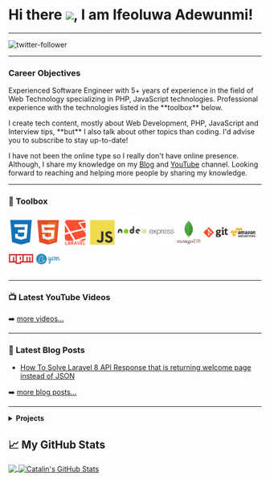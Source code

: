 # Hi there <img src="https://raw.githubusercontent.com/MartinHeinz/MartinHeinz/master/wave.gif" width="30px">, I am Ifeoluwa Adewunmi!

---

![twitter-follower](https://img.shields.io/twitter/follow/ife_adewunmi?style=social) 
<!-- ![img](https://img.shields.io/youtube/channel/subscribers/UCl1IRCSmm74qhcFNPTHcbMg?label=YouTube%20Subscribers&style=social) ![img](https://img.shields.io/youtube/channel/views/UCl1IRCSmm74qhcFNPTHcbMg?label=Total%20views%20on%20my%20YouTube%20Channel&style=social) -->

---

### Career Objectives

<p>
Experienced Software Engineer with 5+ years of experience in the field of Web Technology specializing in PHP, JavaScript technologies. Professional experience with the technologies listed in the **toolbox** below.
</p>
<p>
I create tech content, mostly about Web Development, PHP, JavaScript and Interview tips, **but** I also talk about other topics than coding. I'd advise you to subscribe to stay up-to-date!
</p>

I have not been the online type so I really don't have online presence. Although, I share my knowledge on my [Blog](https://ia-phpportfolio.000webhostapp.com/#blog) and [YouTube](https://youtube.com/channel/UCfSlEojNHuqWuQ4bPsB4Xig) channel. Looking forward to reaching and helping more people by sharing my knowledge.
</p>

---
### 🧰 Toolbox

<!-- <img src="https://cdn.worldvectorlogo.com/logos/bootstrap-plain-wordmark.svg" alt="BoostrapCSS" width="50" height="50"/>  -->
<img src="https://github.com/devicons/devicon/blob/master/icons/css3/css3-plain.svg" alt="CSS" width="50" height="50"/> <img src="https://github.com/devicons/devicon/blob/master/icons/html5/html5-original.svg" alt="HTML" width="50" height="50"/> <img src="https://github.com/devicons/devicon/blob/master/icons/laravel/laravel-plain-wordmark.svg" alt="Laravel" width="50" height="50"/> <img src="https://github.com/devicons/devicon/blob/master/icons/javascript/javascript-original.svg" alt="JavaScript" width="50" height="50"/>
<img src="https://github.com/devicons/devicon/blob/master/icons/nodejs/nodejs-original-wordmark.svg" alt="NodeJS" width="60" height="60"/>
<img src="https://github.com/devicons/devicon/blob/master/icons/express/express-original-wordmark.svg" alt="ExpressJS" width="50" height="50"/>
<img src="https://github.com/devicons/devicon/blob/master/icons/mongodb/mongodb-original-wordmark.svg" alt="MongoDB" width="50" height="50"/>
<img src="https://github.com/devicons/devicon/blob/master/icons/git/git-original-wordmark.svg" alt="Git" width="50" height="50"/>
<img src="https://github.com/devicons/devicon/blob/master/icons/amazonwebservices/amazonwebservices-original-wordmark.svg" alt="AWS" width="50" height="50"/>
<img src="https://github.com/devicons/devicon/blob/master/icons/npm/npm-original-wordmark.svg" alt="npm" width="50" height="50"/> <img src="https://github.com/devicons/devicon/blob/master/icons/yarn/yarn-original-wordmark.svg" alt="yarn" width="50" height="50"/> 

---

### 📺 Latest YouTube Videos

<!-- YOUTUBE-VIDEOS-LIST:START -->

<!-- YOUTUBE-VIDEOS-LIST:END -->

➡️ [more videos...](https://youtube.com/channel/UCfSlEojNHuqWuQ4bPsB4Xig)

---

### 📕 Latest Blog Posts

<!-- BLOG-POST-LIST:START -->
- [How To Solve Laravel 8 API Response that is returning welcome page instead of JSON](https://ia-phpportfolio.000webhostapp.com/post/1-how-to-solve-laravel-8-api-response-that-is-returning-welcome-page-instead-of-json)
<!-- - [My 9 Must-Have Browser Extensions For Increased Developer Productivity](https://catalins.tech/my-9-must-have-browser-extensions-for-increased-developer-productivity)
- [20 Best Places To Learn Programming For Free](https://catalins.tech/20-best-places-to-learn-programming-for-free) -->
<!-- - [Getting Started With Open-Source: How To Contribute](https://catalins.tech/getting-started-with-open-source-how-to-contribute) -->
<!-- - [5 Tips You Want To See If You Work Remotely](https://catalins.tech/5-tips-you-want-to-see-if-you-work-remotely) -->
<!-- BLOG-POST-LIST:END -->

➡️ [more blog posts...](https://ia-phpportfolio.000webhostapp.com/#blog)

---

<details>
    <summary>
        <strong>Projects</strong>
    </summary>
    <hr>

✔️ <a href="https://www.kingswealths.com" target="_blank" rel="noopener">Kingswealths</a>

✔️ <a href="https://www.dudgital.com" target="_blank" rel="noopener">Dudgital</a>

✔️ <a href="https://www.frmsng.com" target="_blank" rel="noopener">Frmsng</a>

✔️ <a href="https://www.xkgintegratedservices.com.ng" target="_blank" rel="noopener">Xkg integrated services</a>

</details>

## &#x1f4c8; My GitHub Stats

<a href="https://github.com/iajohn/iajohn">
  <img align="center" src="https://github-readme-stats.vercel.app/api/top-langs/?username=iajohn&hide=java,html&title_color=ffffff&text_color=c9cacc&icon_color=2bbc8a&bg_color=1d1f21" />
</a>
<a href="https://github.com/iajohn/iajohn">
  <img align="center" src="https://github-readme-stats.vercel.app/api?username=iajohn&show_icons=true&line_height=27&count_private=true&title_color=ffffff&text_color=c9cacc&icon_color=2bbc8a&bg_color=1d1f21" alt="Catalin's GitHub Stats" />
</a>

